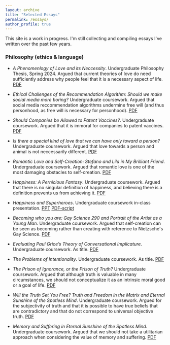 ```yaml
---
layout: archive
title: "Selected Essays"
permalink: /essays/
author_profile: true
---
```

This site is a work in progress. I'm still collecting and compiling essays I've written over the past few years. 

### Philosophy (ethics & language)
* *A Phenomenlogy of Love and its Neccessity*. Undergraduate Philosophy Thesis, Spring 2024. Argued that current theories of love do need sufficiently address why people feel that it is a necessary aspect of life. [PDF](files/thesis.pdf)

* *Ethical Challenges of the Recommendation Algorithm: Should we make social media more boring?* Undergraduate coursework. Argued that social media reccommendation algorithms undermine free will (and thus personhood, as free will is necessary for personhood). [PDF](files/social_media.pdf)

* *Should Companies be Allowed to Patent Vaccines?*. Undergraduate coursework. Argued that it is immoral for companies to patent vaccines. [PDF](files/vaccines.pdf)

* *Is there a special kind of love that we can have only toward a person?* Undergraduate coursework. Argued that love towards a person and animal is not neccessarily different. [PDF](files/special_love.pdf)

* *Romantic Love and Self-Creation: Stefano and Lila in My Brilliant Friend*. Undergraduate coursework. Argued that romantic love is one of the most damaging obstacles to self-creation. [PDF](files/self_creation_lila.pdf)

* *Happiness: A Pernicious Fantasy*. Undergraduate coursework. Argued that there is no singular definition of happiness, and believing there is a definition prevents us from achieving it. [PDF](files/intentionality.pdf)

* *Happiness and Superheroes*. Undergraduate coursework in-class presentation. [PPT](files/happiness_superhero.pptx) [PDF-script](happiness_superhero_script)

* *Becoming who you are: Gay Science 290 and Portrait of the Artist as a Young Man*. Undergraduate coursework. Argued that self-creation can be seen as becoming rather than creating with reference to Nietzsche's Gay Science. [PDF](files/self_creation_gs.pdf)

* *Evaluating Paul Grice’s Theory of Conversational Implicature*. Undergraduate coursework. As title. [PDF](files/implicature.pdf)

* *The Problems of Intentionality*. Undergraduate coursework. As title. [PDF](files/intentionality.pdf)

* *The Prison of Ignorance, or the Prison of Truth?* Undergraduate coursework. Argued that although truth is valuable in many circumstances, we should not conceptualize it as an intrinsic moral good or a goal of life. [PDF](files/truth2.pdf)

* *Will the Truth Set You Free? Truth and Freedom in the Matrix and Eternal Sunshine of the Spotless Mind*. Undergraduate coursework. Argued for the subjectivity of truth and that it is possible to have true beliefs that are contradictory and that do not correspond to universal objective truth. [PDF](files/truth.pdf)

* *Memory and Suffering in Eternal Sunshine of the Spotless Mind*. Undergraduate coursework. Argued that we should not take a utilitarian approach when considering the value of memory and suffering. [PDF](files/memory.pdf)



